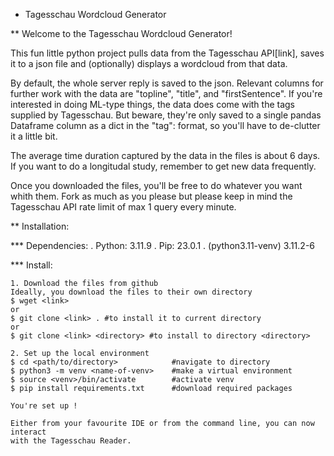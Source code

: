* Tagesschau Wordcloud Generator

** Welcome to the Tagesschau Wordcloud Generator!

This fun little python project pulls data from the Tagesschau API[link], saves it to
a json file and (optionally) displays a wordcloud from that data.

By default, the whole server reply is saved to the json. Relevant columns for further
work with the data are "topline", "title", and "firstSentence". If you're interested 
in doing ML-type things, the data does come with the tags supplied by Tagesschau. But beware, 
they're only saved to a single pandas Dataframe column as a dict in the  "tag":<tag> format, 
so you'll have to de-clutter it a little bit.

The average time duration captured by the data in the files is about 6 days. If you 
want to do a longitudal study, remember to get new data frequently.

Once you downloaded the files, you'll be free to do whatever you want whith them. Fork
as much as you please but please keep in mind the Tagesschau API rate limit of max
1 query every minute.

** Installation:

*** Dependencies:
    . Python:             3.11.9
    . Pip:                23.0.1
    . (python3.11-venv)   3.11.2-6

*** Install:

    1. Download the files from github
    Ideally, you download the files to their own directory
    $ wget <link>
    or
    $ git clone <link> . #to install it to current directory
    or
    $ git clone <link> <directory> #to install to directory <directory>

    2. Set up the local environment
    $ cd <path/to/directory>            #navigate to directory
    $ python3 -m venv <name-of-venv>    #make a virtual environment
    $ source <venv>/bin/activate        #activate venv
    $ pip install requirements.txt      #download required packages

    You're set up !

    Either from your favourite IDE or from the command line, you can now interact
    with the Tagesschau Reader.


